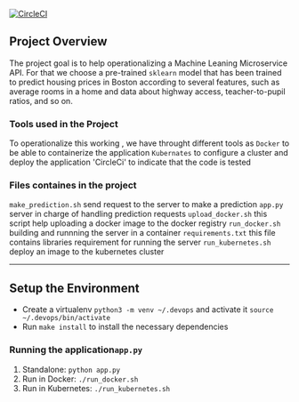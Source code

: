[![CircleCI](https://circleci.com/gh/magmax007/UdacityCDProject5.svg?style=svg)](https://circleci.com/gh/magmax007/UdacityCDProject5)

## Project Overview
The project goal is to help operationalizing a Machine Leaning Microservice API. For that we choose a pre-trained `sklearn` model that has been trained to predict housing prices in Boston according to several features, such as average rooms in a home and data about highway access, teacher-to-pupil ratios, and so on.

### Tools used in the Project 
To operationalize this working , we have throught different tools as
  `Docker` to be able to containerize the application
  `Kubernates` to configure a cluster and deploy the application
  'CircleCi' to indicate that the code is tested

### Files containes in the project
`make_prediction.sh` send request to the server to make a prediction
`app.py` server in charge of handling prediction requests 
`upload_docker.sh` this script help uploading a docker image to the docker registry 
`run_docker.sh` building and runnning the server in a container
`requirements.txt` this file contains libraries requirement for running the server
`run_kubernetes.sh` deploy an image to the kubernetes cluster

---

## Setup the Environment

* Create a virtualenv `python3 -m venv ~/.devops` and activate it `source ~/.devops/bin/activate`
* Run `make install` to install the necessary dependencies

### Running the application`app.py`

1. Standalone:  `python app.py`
2. Run in Docker:  `./run_docker.sh`
3. Run in Kubernetes:  `./run_kubernetes.sh`
